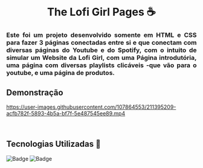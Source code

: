 <br id="topo">

<h1 align="center"> The Lofi Girl Pages ☕ </h1>

<h3 align="justify">
Este foi um projeto desenvolvido somente em HTML e CSS para fazer 3 páginas conectadas entre si e que conectam com diversas páginas do Youtube e do Spotify, com o intuito de simular um Website da Lofi Girl, com uma Página introdutória, uma página com diversas playlists clicáveis -que vão para o youtube, e uma página de produtos.
</h3>

## Demonstração <br id=f>

https://user-images.githubusercontent.com/107864553/211395209-acfb782f-5893-4b5a-bf7f-5e487545ee89.mp4


<br/>


## Tecnologias Utilizadas 🔧  <br id=a>


![Badge](https://img.shields.io/static/v1?label=&message=HTML&color=gray&style=for-the-badge&logo=HTML)
![Badge](https://img.shields.io/static/v1?label=&message=CSS&color=gray&style=for-the-badge&logo=CSS)

<br/>
